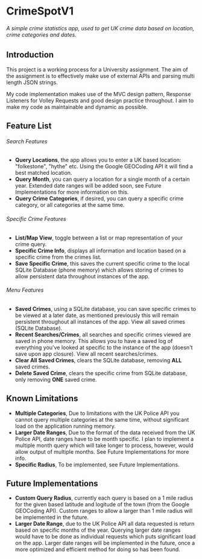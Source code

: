 # CrimeSpotV1
###### A simple crime statistics app, used to get UK crime data based on location, crime categories and dates.

## Introduction

This project is a working process for a University assignment. The aim of the assignment is to effectively make use of external APIs and parsing multi length JSON strings.

My code implementation makes use of the MVC design pattern, Response Listeners for Volley Requests and good design practice throughout. I aim to make my code as maintainable and dynamic as possible.

## Feature List
###### Search Features
* **Query Locations**, the app allows you to enter a UK based location: "folkestone", "hythe" etc. Using the Google GEOCoding API it will find a best matched location.
* **Query Month**, you can query a location for a single month of a certain year. Extended date ranges will be added soon, see Future Implementations for more information on this.
* **Query Crime Categories**, if desired, you can query a specific crime category, or all categories at the same time.

###### Specific Crime Features
* **List/Map View**, toggle between a list or map representation of your crime query.
* **Specific Crime Info**, displays all information and location based on a specific crime from the crimes list. 
* **Save Specific Crime**, this saves the current specific crime to the local SQLite Database (phone memory) which allows storing of crimes to allow persistent data throughout instances of the app.

###### Menu Features
* **Saved Crimes**, using a SQLite database, you can save specific crimes to be viewed at a later date, as mentioned previously this will remain persistent throughout all instances of the app. View all saved crimes (SQLite Database).
* **Recent Searches/Crimes**, all searches and specific crimes viewed are saved in phone memory. This allows you to have a saved log of everything you've looked at specific to the instance of the app (doesn't save upon app closure). View all recent searches/crimes.
* **Clear All Saved Crimes**, clears the SQLite database, removing **ALL** saved crimes.
* **Delete Saved Crime**, clears the specific crime from SQLite database, only removing **ONE** saved crime.


## Known Limitations
* **Multiple Categories**, Due to limitations with the UK Police API you cannot query multiple categories at the same time, without significant load on the application running memory.
* **Larger Date Ranges**, Due to the format of the data received from the UK Police API, date ranges have to be month specific. I plan to implement a multiple month query which will take longer to process, however, would allow output of multiple months. See Future Implementations for more info.
* **Specific Radius**, To be implemented, see Future Implementations.


## Future Implementations
* **Custom Query Radius**, currently each query is based on a 1 mile radius for the given based latitude and logitude of the town (from the Google GEOCoding API). Custom ranges to allow a larger than 1 mile radius will be implemented in the future.
* **Larger Date Range**, due to the UK Police API all data requested is return based on specific months of the year. Querying larger date ranges would have to be done as individual requests which puts significant load on the app. Larger date ranges will be implemented in the future, once a more optimized and efficient method for doing so has been found.

